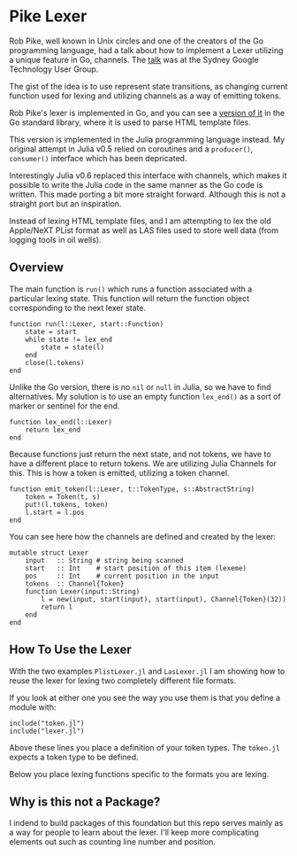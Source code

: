 # Pike Lexer

Rob Pike, well known in Unix circles and one of the creators of the Go programming language, had a talk about how to implement a Lexer utilizing a unique feature in Go, channels. The [talk](https://www.youtube.com/watch?v=HxaD_trXwRE) was at the Sydney Google Technology User Group.

The gist of the idea is to use represent state transitions, as changing current function used for lexing and utilizing channels as a way of emitting tokens.

Rob Pike's lexer is implemented in Go, and you can see a [version of it](https://golang.org/src/text/template/parse/lex.go) in the Go standard library, where it is used to parse HTML template files.

This version is implemented in the Julia programming language instead. My original attempt in Julia v0.5 relied on coroutines and a `producer()`, `consumer()` interface which has been depricated.

Interestingly Julia v0.6 replaced this interface with channels, which makes it possible to write the Julia code in the same manner as the Go code is written. This made porting a bit more straight forward. Although this is not a straight port but an inspiration.

Instead of lexing HTML template files, and I am attempting to lex the old Apple/NeXT PList format as well as LAS files used to store well data (from logging tools in oil wells).

## Overview
The main function is `run()` which runs a function associated with a particular lexing state. This function will return the function object corresponding to the next lexer state.

    function run(l::Lexer, start::Function)
        state = start
        while state != lex_end
            state = state(l)
        end
        close(l.tokens)
    end
    
Unlike the Go version, there is no `nil` or `null` in Julia, so we have to find alternatives. My solution is to use an empty function `lex_end()` as a sort of marker or sentinel for the end.

    function lex_end(l::Lexer)
    	return lex_end
    end
    
Because functions just return the next state, and not tokens, we have to have a different place to return tokens. We are utilizing Julia Channels for this. This is how a token is emitted, utilizing a token channel.

    function emit_token(l::Lexer, t::TokenType, s::AbstractString)
    	token = Token(t, s)
        put!(l.tokens, token)
        l.start = l.pos
    end
    
You can see here how the channels are defined and created by the lexer:

    mutable struct Lexer
    	input	:: String # string being scanned
    	start	:: Int    # start position of this item (lexeme)
    	pos		:: Int    # current position in the input
        tokens  :: Channel{Token}
    	function Lexer(input::String)
    		l = new(input, start(input), start(input), Channel{Token}(32))
    		return l
    	end
    end
    
## How To Use the Lexer
With the two examples `PlistLexer.jl` and `LasLexer.jl` I am showing how to reuse the lexer for lexing two completely different file formats.

If you look at either one you see the way you use them is that you define a module with:

    include("token.jl")
    include("lexer.jl")
    
Above these lines you place a definition of your token types. The `token.jl` expects a token type to be defined.

Below you place lexing functions specific to the formats you are lexing.

## Why is this not a Package?
I indend to build packages of this foundation but this repo serves mainly as a way for people to learn about the lexer. I'll keep more complicating elements out such as counting line number and position.